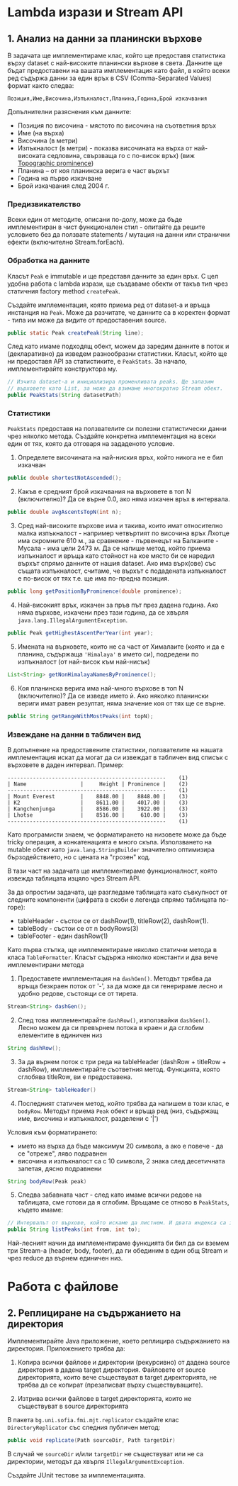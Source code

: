 # Lambda изрази и Stream API

## 1. Анализ на данни за планински върхове

В задачата ще имплементираме клас, който ще предоставя статистика върху dataset с най-високите планински върхове в света. Данните ще бъдат предоставени на вашата имплементация като файл, в който всеки ред съдържа данни за един връх в CSV (Comma-Separated Values) формат както следва:

`Позиция,Име,Височина,Изпъкналост,Планина,Година,Брой изкачвания`

Допълнителни разяснения към данните:

  - Позиция по височина - мястото по височина на съответния връх
  - Име (на върха)
  - Височина (в метри)
  - Изпъкналост (в метри) - показва височината на върха от най-високата седловина, свързваща го с по-висок връх) (виж [Topographic prominence](https://en.wikipedia.org/wiki/Topographic_prominence))
  - Планина – от коя планинска верига е част върхът
  - Година на първо изкачване
  - Брой изкачвания след 2004 г.

### Предизвикателство

Всеки един от методите, описани по-долу, може да бъде имплементиран в чист функционален стил - опитайте да решите условието без да ползвате statements / мутация на данни или странични ефекти (включително Stream.forEach).

### Обработка на данните

Класът `Peak` е immutable и ще представя данните за един връх. С цел удобна работа с lambda изрази, ще създаваме обекти от такъв тип чрез статичния factory method `createPeak`.

Създайте имплементация, която приема ред от dataset-a и връща инстанция на `Peak`. Може да разчитате, че данните са в коректен формат - типа им може да видите от предоставения source.

```java
public static Peak createPeak(String line);
```

След като имаме подходящ обект, можем да заредим данните в поток и (декларативно) да изведем разнообразни статистики. Класът, който ще ни предоставя API за статистиките, е `PeakStats`. За начало, имплементирайте конструктора му.

```java
// Изчита dataset-а и инициализира променливата peaks. Ще запазим
// върховете като List, за може да взимаме многократно Stream обект.
public PeakStats(String datasetPath)
```

### Статистики

`PeakStats` предоставя на ползвателите си полезни статистически данни чрез няколко метода. Създайте конкретна имплементация на всеки един от тях, която да отговаря на зададеното условие.

1. Определете височината на най-ниския връх, който никога не е бил изкачван

```java
public double shortestNotAscended();
```

2. Какъв е средният брой изкачвания на върховете в топ N (включително)? Да се върне 0.0, ако няма изкачен връх в интервала.

```java
public double avgAscentsTopN(int n);
```

3. Сред най-високите върхове има и такива, които имат относително малка изпъкналост - например четвъртият по височина връх Лхотце има скромните 610 м., за сравнение - първенецът на Балканите - Мусала - има цели 2473 м. Да се напише метод, който приема изпъкналост и връща като стойност на кое място би се наредил върхът спрямо данните от нашия dataset. Ако има върх(ове) със същата изпъкналост, считаме, че върхът с подадената изпъкналост е по-висок от тях т.е. ще има по-предна позиция.

```java
public long getPositionByProminence(double prominence);
```

4. Най-високият връх, изкачен за пръв път през дадена година. Ако няма върхове, изкачени през тази година, да се хвърля `java.lang.IllegalArgumentException`.

```java
public Peak getHighestAscentPerYear(int year);
```

5. Имената на върховете, които не са част от Хималаите (която и да е планина, съдържащa `'Himalaya'` в името си), подредени по изпъкналост (от най-висок към най-нисък)

```java
List<String> getNonHimalayaNamesByProminence();
```

6. Коя планинска верига има най-много върхове в топ N (включително)? Да се изведе името ѝ. Ако няколко планински вериги имат равен резултат, няма значение коя от тях ще се върне.

```java
public String getRangeWithMostPeaks(int topN);
```

### Извеждане на данни в табличен вид

В допълнение на предоставените статистики, ползвателите на нашата имплементация искат да могат да си извеждат в табличен вид списък с върховете в даден интервал. Пример:

```
--------------------------------------------------    (1)
| Name                 |     Height | Prominence |    (2)
--------------------------------------------------    (1)
| Mount Everest        |    8848.00 |    8848.00 |    (3)
| K2                   |    8611.00 |    4017.00 |    (3)
| Kangchenjunga        |    8586.00 |    3922.00 |    (3)
| Lhotse               |    8516.00 |     610.00 |    (3)
--------------------------------------------------    (1)
```

Като програмисти знаем, че форматирането на низовете може да бъде tricky операция, а конкатенацията е много скъпа. Използването на mutable обект като `java.lang.StringBuilder` значително оптимизира бързодействието, но с цената на "грозен" код.

В тази част на задачата ще имплементираме функционалност, която извежда таблицата изцяло чрез Stream API.

За да опростим задачата, ще разгледаме таблицата като съвкупност от следните компоненти (цифрата в скоби е легенда спрямо таблицата по-горе):

  - tableHeader - състои се от dashRow(1), titleRow(2), dashRow(1).
  - tableBody - състои се от n bodyRows(3)
  - tableFooter - един dashRow(1)

Като първа стъпка, ще имплементираме няколко статични метода в класа `TableFormatter`. Класът съдържа няколко константи и два вече имплементирани метода

1. Предоставете имплементация на `dashGen()`. Методът трябва да връща безкраен поток от '-', за да може да си генерираме лесно и удобно редове, състоящи се от тирета.

```java
Stream<String> dashGen();
```

2. След това имплементирайте `dashRow()`, използвайки `dashGen()`. Лесно можем да си превърнем потока в краен и да сглобим елементите в единичен низ

```java
String dashRow();
```

3. За да върнем поток с три реда на tableHeader (dashRow + titleRow + dashRow), имплементирайте съответния метод. Функцията, която сглобява titleRow, ви е предоставена.

```java
Stream<String> tableHeader()
```

4. Последният статичен метод, който трябва да напишем в този клас, е `bodyRow`. Методът приема `Peak` обект и връща ред (низ, съдържащ име, височина и изпъкналост, разделени с '|')

Условия към форматирането:

  - името на върха да бъде максимум 20 символа, а ако е повече - да се "отреже", ляво подравнен
  - височина и изпъкналост са с 10 символа, 2 знака след десетичната запетая, дясно подравнени

```java
String bodyRow(Peak peak)
```

5. Следва забавната част - след като имаме всички редове на таблицата, сме готови да я сглобим. Връщаме се отново в `PeakStats`, където имаме:

```java
// Интервалът от върхове, който искаме да листнем. И двата индекса са inclusive
public String listPeaks(int from, int to);
```

Най-лесният начин да имплементираме функцията би бил да си вземем три Stream-a (header, body, footer), да ги обединим в един общ Stream и чрез reduce да върнем единичен низ.

# Работа с файлове

## 2. Реплициране на съдържанието на директория

Имплементирайте Java приложение, което реплицира съдържанието на директория. Приложението трябва да:

1. Копира всички файлове и директории (рекурсивно) от дадена source директория в дадена target директория. Файловете от source директорията, които вече съществуват в target директорията, не трябва да се копират (презаписват върху съществуващите).

2. Изтрива всички файлове в target директорията, които не съществуват в source директорията

В пакета `bg.uni.sofia.fmi.mjt.replicator` създайте клас `DirectoryReplicator` със следния публичен метод:

```java
public void replicate(Path sourceDir, Path targetDir)
```

В случай че `sourceDir` и/или `targetDir` не съществуват или не са директории, методът да хвърля `IllegalArgumentException`.

Създайте JUnit тестове за имплементацията.
